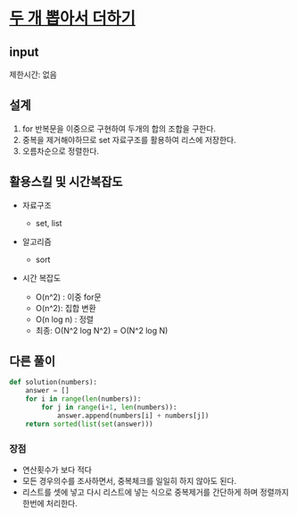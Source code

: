 # [두 개 뽑아서 더하기](https://school.programmers.co.kr/learn/courses/30/lessons/68644#)

## input
제한시간: 없음

## 설계

1. for 반복문을 이중으로 구현하여 두개의 합의 조합을 구한다.
2. 중복을 제거해야하므로 set 자료구조를 활용하여 리스에 저장한다.
3. 오름차순으로 정렬한다.

## 활용스킬 및 시간복잡도

* 자료구조
    - set, list
* 알고리즘
    - sort

* 시간 복잡도
    - O(n^2) : 이중 for문
    - O(n^2): 집합 변환
    - O(n log n) : 정렬
    - 최종: O(N^2 log N^2) = O(N^2 log N)

## 다른 풀이

```python
def solution(numbers):
    answer = []
    for i in range(len(numbers)):
        for j in range(i+1, len(numbers)):
            answer.append(numbers[i] + numbers[j]) 
    return sorted(list(set(answer))) 
```

### 장점
- 연산횟수가 보다 적다
- 모든 경우의수를 조사하면서, 중복체크를 일일히 하지 않아도 된다.
- 리스트를 셋에 넣고 다시 리스트에 넣는 식으로 중복제거를 간단하게 하며 정렬까지 한번에 처리한다.